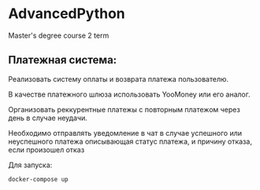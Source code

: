 # AdvancedPython
Master's degree course 2 term

## Платежная система:
Реализовать систему оплаты и возврата платежа пользователю.

В качестве платежного шлюза использовать YooMoney или его аналог.

Организовать реккурентные платежы c повторным платежом через день в случае неудачи.

Необходимо отправлять уведомление в чат в случае успешного или неуспешного платежа описывающая статус платежа, и причину отказа, если произошел отказ

Для запуска:
``` bash
docker-compose up
```

